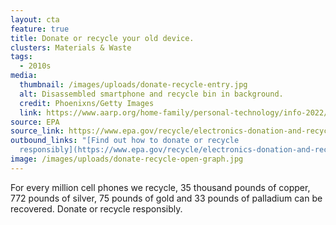 ```yaml
---
layout: cta
feature: true
title: Donate or recycle your old device.
clusters: Materials & Waste
tags:
  - 2010s
media:
  thumbnail: /images/uploads/donate-recycle-entry.jpg
  alt: Disassembled smartphone and recycle bin in background.
  credit: Phoenixns/Getty Images
  link: https://www.aarp.org/home-family/personal-technology/info-2022/recycle-your-technology.html
source: EPA
source_link: https://www.epa.gov/recycle/electronics-donation-and-recycling
outbound_links: "[Find out how to donate or recycle
  responsibly](https://www.epa.gov/recycle/electronics-donation-and-recycling)"
image: /images/uploads/donate-recycle-open-graph.jpg
---
```

For every million cell phones we recycle, 35 thousand pounds of copper, 772 pounds of silver, 75 pounds of gold and 33 pounds of palladium can be recovered. Donate or recycle responsibly.